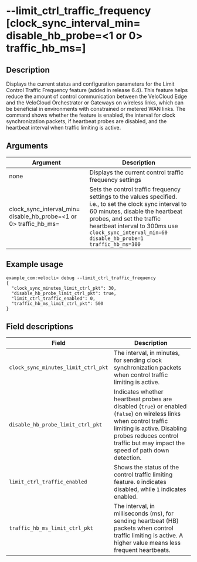 #	--limit_ctrl_traffic_frequency [clock_sync_interval_min=<min> disable_hb_probe=<1 or 0> traffic_hb_ms=<ms>]

##	Description
Displays the current status and configuration parameters for the Limit Control Traffic Frequency feature (added in release 6.4). This feature helps reduce the amount of control communication between the VeloCloud Edge and the VeloCloud Orchestrator or Gateways on wireless links, which can be beneficial in environments with constrained or metered WAN links. The command shows whether the feature is enabled, the interval for clock synchronization packets, if heartbeat probes are disabled, and the heartbeat interval when traffic limiting is active.

##  Arguments
| Argument | Description |
|---|---|
| none | Displays the current control traffic frequency settings |
| clock_sync_interval_min=<min> disable_hb_probe=<1 or 0> traffic_hb_ms=<ms> | Sets the control traffic frequency settings to the values specified.  i.e., to set the clock sync interval to 60 minutes, disable the heartbeat probes, and set the traffic heartbeat interval to 300ms use `clock_sync_interval_min=60 disable_hb_probe=1 traffic_hb_ms=300` |

##  Example usage
```
example_com:velocli> debug --limit_ctrl_traffic_frequency
{
  "clock_sync_minutes_limit_ctrl_pkt": 30,
  "disable_hb_probe_limit_ctrl_pkt": true,
  "limit_ctrl_traffic_enabled": 0,
  "traffic_hb_ms_limit_ctrl_pkt": 500
}
```

##  Field descriptions
| Field                               | Description                                                                                                                               |
|-------------------------------------|-------------------------------------------------------------------------------------------------------------------------------------------|
| `clock_sync_minutes_limit_ctrl_pkt` | The interval, in minutes, for sending clock synchronization packets when control traffic limiting is active.                                |
| `disable_hb_probe_limit_ctrl_pkt`   | Indicates whether heartbeat probes are disabled (`true`) or enabled (`false`) on wireless links when control traffic limiting is active. Disabling probes reduces control traffic but may impact the speed of path down detection. |
| `limit_ctrl_traffic_enabled`        | Shows the status of the control traffic limiting feature. `0` indicates disabled, while `1` indicates enabled. |
| `traffic_hb_ms_limit_ctrl_pkt`      | The interval, in milliseconds (ms), for sending heartbeat (HB) packets when control traffic limiting is active. A higher value means less frequent heartbeats. |